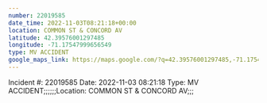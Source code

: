 ```yaml
---
number: 22019585
date_time: 2022-11-03T08:21:18+00:00
location: COMMON ST & CONCORD AV
latitude: 42.39576001297485
longitude: -71.17547999656549
type: MV ACCIDENT
google_maps_link: https://maps.google.com/?q=42.39576001297485,-71.17547999656549
---
```


Incident #: 22019585  Date: 2022-11-03 08:21:18   Type: MV ACCIDENT;;;;;;Location: COMMON ST & CONCORD AV;;;
